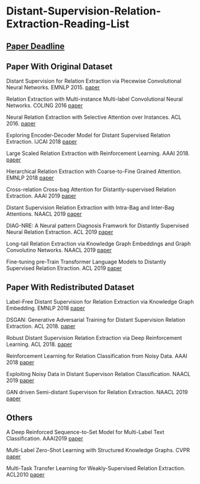 # Distant-Supervision-Relation-Extraction-Reading-List

## [Paper Deadline](https://jackietseng.github.io/conference_call_for_paper/conferences.html)

## Paper With Original Dataset
Distant Supervision for Relation Extraction via Piecewise Convolutional Neural Networks. EMNLP 2015. [paper](http://www.emnlp2015.org/proceedings/EMNLP/pdf/EMNLP203.pdf)

Relation Extraction with Multi-instance Multi-label Convolutional Neural Networks. COLING 2016 [paper](https://pdfs.semanticscholar.org/8731/369a707046f3f8dd463d1fd107de31d40a24.pdf)

Neural Relation Extraction with Selective Attention over Instances. ACL 2016. [paper](http://wing.comp.nus.edu.sg/~antho/P/P16/P16-1200.pdf)

Exploring Encoder-Decoder Model for Distant Supervised Relation Extraction. IJCAI 2018 [paper](https://www.ijcai.org/proceedings/2018/0610.pdf)

Large Scaled Relation Extraction with Reinforcement Learning. AAAI 2018.  [paper](http://www.nlpr.ia.ac.cn/cip/~liukang/liukangPageFile/zeng_aaai2018.pdf)

Hierarchical Relation Extraction with Coarse-to-Fine Grained Attention. EMNLP 2018 [paper](https://aclweb.org/anthology/D18-1247)

Cross-relation Cross-bag Attention for Distantly-supervised Relation Extraction. AAAI 2019 [paper](https://arxiv.org/pdf/1812.10604.pdf)

Distant Supervision Relation Extraction with Intra-Bag and Inter-Bag Attentions. NAACL 2019 [paper](https://pdfs.semanticscholar.org/d037/67e0d40d257165bc3faff9c7fa68cdc93035.pdf?_ga=2.239529667.1922655975.1565091217-775842260.1562830956)

DIAG-NRE: A Neural pattern Diagnosis Framwork for Distantly Supervised Neural Relation Extraction. ACL 2019 [paper](https://pdfs.semanticscholar.org/96b4/f3633d9544593aa6c50949e345d4016c8b48.pdf?_ga=2.234154974.1922655975.1565091217-775842260.1562830956)

Long-tail Relation Extraction via Knowledge Graph Embeddings and Graph Convolutino Networks. NAACL 2019 [paper](https://www.aclweb.org/anthology/N19-1306)

Fine-tuning pre-Train Transformer Language Models to Distantly Supervised Relation Etraction. ACL 2019 [paper](https://www.aclweb.org/anthology/P19-1134)




## Paper With Redistributed Dataset

Label-Free Distant Supervision for Relation Extraction via Knowledge Graph Embedding. EMNLP 2018 [paper](https://www.aclweb.org/anthology/D18-1248)

DSGAN: Generative Adversarial Training for Distant Supervision Relation Extraction. ACL 2018.  [paper](https://www.aclweb.org/anthology/P18-1046)

Robust Distant Supervision Relation Extraction via Deep Reinforcement Learning. ACL 2018.  [paper](https://www.aclweb.org/anthology/P18-1199)

Reinforcement Learning for Relation Classification from Noisy Data. AAAI 2018 [paper](https://www.aaai.org/ocs/index.php/AAAI/AAAI18/paper/viewPaper/17151)

Exploiting Noisy Data in Distant Supervison Relation Classification. NAACL 2019 [paper](https://www.aclweb.org/anthology/N19-1325)

GAN driven Semi-distant Supervison for Relation Extraction. NAACL 2019 [paper](https://www.aclweb.org/anthology/N19-1307)

## Others

A Deep Reinforced Sequence-to-Set Model for Multi-Label Text Classification. AAAI2019 [paper](https://arxiv.org/pdf/1809.03118.pdf)

Multi-Label Zero-Shot Learning with Structured Knowledge Graphs. CVPR [paper](http://openaccess.thecvf.com/content_cvpr_2018/papers/Lee_Multi-Label_Zero-Shot_Learning_CVPR_2018_paper.pdf)

Multi-Task Transfer Learning for Weakly-Supervised Relation Extraction. ACL2010 [paper](https://www.aclweb.org/anthology/P09-1114)



